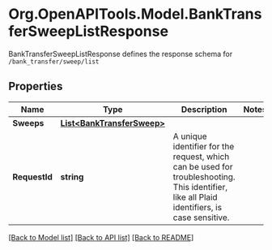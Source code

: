 # Org.OpenAPITools.Model.BankTransferSweepListResponse
BankTransferSweepListResponse defines the response schema for `/bank_transfer/sweep/list`

## Properties

Name | Type | Description | Notes
------------ | ------------- | ------------- | -------------
**Sweeps** | [**List&lt;BankTransferSweep&gt;**](BankTransferSweep.md) |  | 
**RequestId** | **string** | A unique identifier for the request, which can be used for troubleshooting. This identifier, like all Plaid identifiers, is case sensitive. | 

[[Back to Model list]](../README.md#documentation-for-models) [[Back to API list]](../README.md#documentation-for-api-endpoints) [[Back to README]](../README.md)

